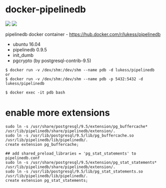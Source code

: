# docker-pipelinedb
[![](https://images.microbadger.com/badges/image/lukess/pipelinedb.svg)](http://microbadger.com/images/lukess/pipelinedb "Get your own image badge on microbadger.com")
[![](https://images.microbadger.com/badges/version/lukess/pipelinedb.svg)](http://microbadger.com/images/lukess/pipelinedb "Get your own version badge on microbadger.com")

pipelinedb docker container - https://hub.docker.com/r/lukess/pipelinedb

* ubuntu 16.04
* pipelinedb 0.9.5
* init_dumb
* pgcrypto (by postgresql-contrib-9.5)

```
$ docker run -v /dev/shm:/dev/shm --name pdb -d lukess/pipelinedb
or
$ docker run -v /dev/shm:/dev/shm --name pdb -p 5432:5432 -d lukess/pipelinedb

$ docker exec -it pdb bash
```

# enable more extensions
```
sudo ln -s /usr/share/postgresql/9.5/extension/pg_buffercache* /usr/lib/pipelinedb/share/pipelinedb/extension/.
sudo ln -s /usr/lib/postgresql/9.5/lib/pg_buffercache.so /usr/lib/pipelinedb/lib/pipelinedb/.
create extension pg_buffercache;

## add shared_preload_libraries = 'pg_stat_statements' to pipelinedb.conf
sudo ln -s /usr/share/postgresql/9.5/extension/pg_stat_statements* /usr/lib/pipelinedb/share/pipelinedb/extension/.
sudo ln -s /usr/lib/postgresql/9.5/lib/pg_stat_statements.so /usr/lib/pipelinedb/lib/pipelinedb/.
create extension pg_stat_statements;
```
